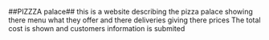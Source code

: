 ##PIZZZA palace##
this is a website describing the pizza palace showing there menu what they offer and there deliveries giving there prices
The total cost is shown and customers information is submited